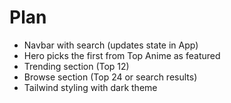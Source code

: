 # Plan

- Navbar with search (updates state in App)
- Hero picks the first from Top Anime as featured
- Trending section (Top 12)
- Browse section (Top 24 or search results)
- Tailwind styling with dark theme
